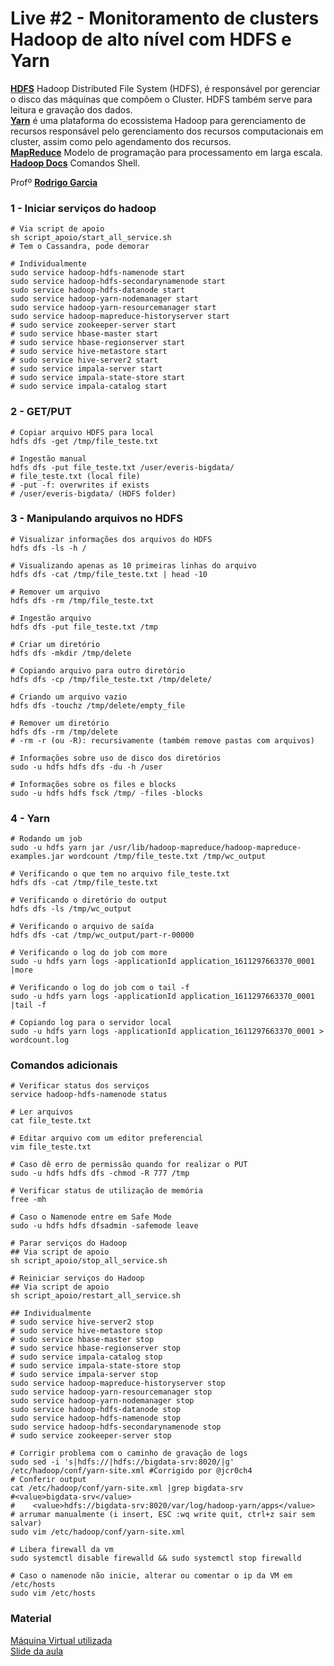 # Live #2 - Monitoramento de clusters Hadoop de alto nível com HDFS e Yarn

**[HDFS](https://www.cetax.com.br/apache-hadoop-tudo-o-que-voce-precisa-saber/)** Hadoop Distributed File System (HDFS), é responsável por gerenciar o disco das máquinas que compõem o Cluster. HDFS também serve para leitura e gravação dos dados. <br>
**[Yarn](https://pt.wikipedia.org/wiki/Hadoop)** é uma plataforma do ecossistema Hadoop para gerenciamento de recursos responsável pelo gerenciamento dos recursos computacionais em cluster, assim como pelo agendamento dos recursos. <br>
**[MapReduce](https://pt.wikipedia.org/wiki/Hadoop)** Modelo de programação para processamento em larga escala. <br>
**[Hadoop Docs](https://hadoop.apache.org/docs/current/hadoop-project-dist/hadoop-common/FileSystemShell.html)** Comandos Shell. <br>

Profº [**Rodrigo Garcia**](https://www.linkedin.com/in/rodsantosg/) <br>

### 1 - Iniciar serviços do hadoop
~~~shell
# Via script de apoio
sh script_apoio/start_all_service.sh
# Tem o Cassandra, pode demorar

# Individualmente
sudo service hadoop-hdfs-namenode start
sudo service hadoop-hdfs-secondarynamenode start
sudo service hadoop-hdfs-datanode start
sudo service hadoop-yarn-nodemanager start
sudo service hadoop-yarn-resourcemanager start
sudo service hadoop-mapreduce-historyserver start
# sudo service zookeeper-server start
# sudo service hbase-master start
# sudo service hbase-regionserver start
# sudo service hive-metastore start
# sudo service hive-server2 start
# sudo service impala-server start
# sudo service impala-state-store start
# sudo service impala-catalog start
~~~

### 2 - GET/PUT
~~~shell
# Copiar arquivo HDFS para local
hdfs dfs -get /tmp/file_teste.txt

# Ingestão manual
hdfs dfs -put file_teste.txt /user/everis-bigdata/
# file_teste.txt (local file)
# -put -f: overwrites if exists
# /user/everis-bigdata/ (HDFS folder)
~~~

### 3 - Manipulando arquivos no HDFS
~~~shell
# Visualizar informações dos arquivos do HDFS
hdfs dfs -ls -h /

# Visualizando apenas as 10 primeiras linhas do arquivo
hdfs dfs -cat /tmp/file_teste.txt | head -10

# Remover um arquivo
hdfs dfs -rm /tmp/file_teste.txt

# Ingestão arquivo
hdfs dfs -put file_teste.txt /tmp

# Criar um diretório
hdfs dfs -mkdir /tmp/delete

# Copiando arquivo para outro diretório
hdfs dfs -cp /tmp/file_teste.txt /tmp/delete/

# Criando um arquivo vazio
hdfs dfs -touchz /tmp/delete/empty_file

# Remover um diretório
hdfs dfs -rm /tmp/delete
# -rm -r (ou -R): recursivamente (também remove pastas com arquivos)

# Informações sobre uso de disco dos diretórios
sudo -u hdfs hdfs dfs -du -h /user

# Informações sobre os files e blocks
sudo -u hdfs hdfs fsck /tmp/ -files -blocks
~~~

### 4 - Yarn
~~~shell
# Rodando um job
sudo -u hdfs yarn jar /usr/lib/hadoop-mapreduce/hadoop-mapreduce-examples.jar wordcount /tmp/file_teste.txt /tmp/wc_output

# Verificando o que tem no arquivo file_teste.txt
hdfs dfs -cat /tmp/file_teste.txt

# Verificando o diretório do output
hdfs dfs -ls /tmp/wc_output

# Verificando o arquivo de saída
hdfs dfs -cat /tmp/wc_output/part-r-00000

# Verificando o log do job com more
sudo -u hdfs yarn logs -applicationId application_1611297663370_0001 |more

# Verificando o log do job com o tail -f
sudo -u hdfs yarn logs -applicationId application_1611297663370_0001 |tail -f

# Copiando log para o servidor local
sudo -u hdfs yarn logs -applicationId application_1611297663370_0001 > wordcount.log
~~~

### Comandos adicionais
~~~shell
# Verificar status dos serviços
service hadoop-hdfs-namenode status

# Ler arquivos
cat file_teste.txt

# Editar arquivo com um editor preferencial
vim file_teste.txt

# Caso dê erro de permissão quando for realizar o PUT
sudo -u hdfs hdfs dfs -chmod -R 777 /tmp

# Verificar status de utilização de memória
free -mh

# Caso o Namenode entre em Safe Mode
sudo -u hdfs hdfs dfsadmin -safemode leave

# Parar serviços do Hadoop
## Via script de apoio
sh script_apoio/stop_all_service.sh

# Reiniciar serviços do Hadoop
## Via script de apoio
sh script_apoio/restart_all_service.sh

## Individualmente
# sudo service hive-server2 stop
# sudo service hive-metastore stop
# sudo service hbase-master stop
# sudo service hbase-regionserver stop
# sudo service impala-catalog stop
# sudo service impala-state-store stop
# sudo service impala-server stop
sudo service hadoop-mapreduce-historyserver stop
sudo service hadoop-yarn-resourcemanager stop
sudo service hadoop-yarn-nodemanager stop
sudo service hadoop-hdfs-datanode stop
sudo service hadoop-hdfs-namenode stop
sudo service hadoop-hdfs-secondarynamenode stop
# sudo service zookeeper-server stop

# Corrigir problema com o caminho de gravação de logs
sudo sed -i 's|hdfs://|hdfs://bigdata-srv:8020/|g' /etc/hadoop/conf/yarn-site.xml #Corrigido por @jcr0ch4
# Conferir output
cat /etc/hadoop/conf/yarn-site.xml |grep bigdata-srv
#<value>bigdata-srv</value>
#    <value>hdfs://bigdata-srv:8020/var/log/hadoop-yarn/apps</value>
# arrumar manualmente (i insert, ESC :wq write quit, ctrl+z sair sem salvar)
sudo vim /etc/hadoop/conf/yarn-site.xml

# Libera firewall da vm
sudo systemctl disable firewalld && sudo systemctl stop firewalld

# Caso o namenode não inicie, alterar ou comentar o ip da VM em /etc/hosts
sudo vim /etc/hosts

~~~

### Material
[Máquina Virtual utilizada](https://hermes.digitalinnovation.one/files/acceleration/Everis_BigData-v3.ova) <br>
[Slide da aula](https://drive.google.com/file/d/1mSzcFASKCTir5ecdRNA7hHb7DoVfOMM0/view)
